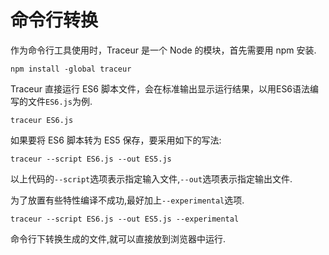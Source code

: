 # 命令行转换

作为命令行工具使用时，Traceur 是一个 Node 的模块，首先需要用 npm 安装.

```shell
npm install -global traceur
```

Traceur 直接运行 ES6 脚本文件，会在标准输出显示运行结果，以用ES6语法编写的文件`ES6.js`为例.

```shell
traceur ES6.js
```

如果要将 ES6 脚本转为 ES5 保存，要采用如下的写法:

```shell
traceur --script ES6.js --out ES5.js
```

以上代码的`--script`选项表示指定输入文件,`--out`选项表示指定输出文件.

为了放置有些特性编译不成功,最好加上`--experimental`选项.

```shell
traceur --script ES6.js --out ES5.js --experimental
```

命令行下转换生成的文件,就可以直接放到浏览器中运行.

